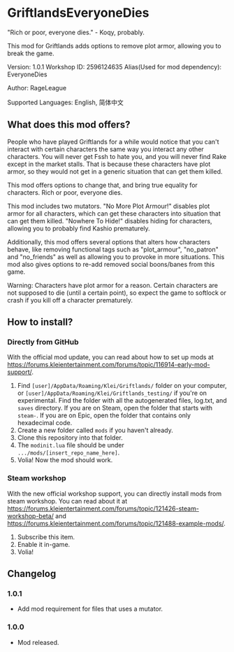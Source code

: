 # GriftlandsEveryoneDies

"Rich or poor, everyone dies." - Koqy, probably.

This mod for Griftlands adds options to remove plot armor, allowing you to break the game.

Version: 1.0.1
Workshop ID: 2596124635
Alias(Used for mod dependency): EveryoneDies

Author: RageLeague

Supported Languages: English, 简体中文

## What does this mod offers?

People who have played Griftlands for a while would notice that you can't interact with certain characters the same way you interact
any other characters. You will never get Fssh to hate you, and you will never find Rake except in the market stalls. That is because
these characters have plot armor, so they would not get in a generic situation that can get them killed.

This mod offers options to change that, and bring true equality for characters. Rich or poor, everyone dies.

This mod includes two mutators. "No More Plot Armour!" disables plot armor for all characters, which can get these characters into
situation that can get them killed. "Nowhere To Hide!" disables hiding for characters, allowing you to probably find Kashio prematurely.

Additionally, this mod offers several options that alters how characters behave, like removing functional tags such as "plot_armour",
"no_patron" and "no_friends" as well as allowing you to provoke in more situations. This mod also gives options to re-add removed
social boons/banes from this game.

Warning: Characters have plot armor for a reason. Certain characters are not supposed to die (until a certain point), so expect the
game to softlock or crash if you kill off a character prematurely.

## How to install?

### Directly from GitHub

With the official mod update, you can read about how to set up mods at https://forums.kleientertainment.com/forums/topic/116914-early-mod-support/.

1. Find `[user]/AppData/Roaming/Klei/Griftlands/` folder on your computer, or `[user]/AppData/Roaming/Klei/Griftlands_testing/` if you're on experimental. Find the folder with all the autogenerated files, log.txt, and `saves` directory. If you are on Steam, open the folder that starts with `steam-`. If you are on Epic, open the folder that contains only hexadecimal code.
2. Create a new folder called `mods` if you haven't already.
3. Clone this repository into that folder.
4. The `modinit.lua` file should be under `.../mods/[insert_repo_name_here]`.
5. Volia! Now the mod should work.

### Steam workshop

With the new official workshop support, you can directly install mods from steam workshop. You can read about it at https://forums.kleientertainment.com/forums/topic/121426-steam-workshop-beta/ and https://forums.kleientertainment.com/forums/topic/121488-example-mods/.

1. Subscribe this item.
2. Enable it in-game.
3. Volia!

## Changelog

### 1.0.1

* Add mod requirement for files that uses a mutator.

### 1.0.0

* Mod released.
